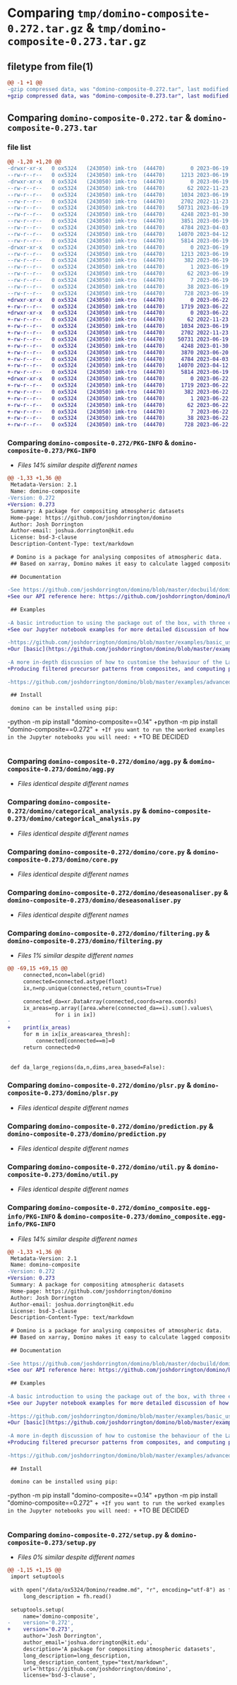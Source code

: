 # Comparing `tmp/domino-composite-0.272.tar.gz` & `tmp/domino-composite-0.273.tar.gz`

## filetype from file(1)

```diff
@@ -1 +1 @@
-gzip compressed data, was "domino-composite-0.272.tar", last modified: Mon Jun 19 15:48:06 2023, max compression
+gzip compressed data, was "domino-composite-0.273.tar", last modified: Thu Jun 22 14:50:09 2023, max compression
```

## Comparing `domino-composite-0.272.tar` & `domino-composite-0.273.tar`

### file list

```diff
@@ -1,20 +1,20 @@
-drwxr-xr-x   0 ox5324   (243050) imk-tro  (44470)        0 2023-06-19 15:48:06.718695 domino-composite-0.272/
--rw-r--r--   0 ox5324   (243050) imk-tro  (44470)     1213 2023-06-19 15:48:06.718695 domino-composite-0.272/PKG-INFO
-drwxr-xr-x   0 ox5324   (243050) imk-tro  (44470)        0 2023-06-19 15:48:06.718695 domino-composite-0.272/domino/
--rw-r--r--   0 ox5324   (243050) imk-tro  (44470)       62 2022-11-23 14:01:08.000000 domino-composite-0.272/domino/__init__.py
--rw-r--r--   0 ox5324   (243050) imk-tro  (44470)     1034 2023-06-19 15:18:52.000000 domino-composite-0.272/domino/agg.py
--rw-r--r--   0 ox5324   (243050) imk-tro  (44470)     2702 2022-11-23 14:10:17.000000 domino-composite-0.272/domino/categorical_analysis.py
--rw-r--r--   0 ox5324   (243050) imk-tro  (44470)    50731 2023-06-19 15:18:52.000000 domino-composite-0.272/domino/core.py
--rw-r--r--   0 ox5324   (243050) imk-tro  (44470)     4248 2023-01-30 10:05:05.000000 domino-composite-0.272/domino/deseasonaliser.py
--rw-r--r--   0 ox5324   (243050) imk-tro  (44470)     3851 2023-06-19 15:47:52.000000 domino-composite-0.272/domino/filtering.py
--rw-r--r--   0 ox5324   (243050) imk-tro  (44470)     4784 2023-04-03 16:12:11.000000 domino-composite-0.272/domino/plsr.py
--rw-r--r--   0 ox5324   (243050) imk-tro  (44470)    14070 2023-04-12 16:04:19.000000 domino-composite-0.272/domino/prediction.py
--rw-r--r--   0 ox5324   (243050) imk-tro  (44470)     5814 2023-06-19 15:18:52.000000 domino-composite-0.272/domino/util.py
-drwxr-xr-x   0 ox5324   (243050) imk-tro  (44470)        0 2023-06-19 15:48:06.718695 domino-composite-0.272/domino_composite.egg-info/
--rw-r--r--   0 ox5324   (243050) imk-tro  (44470)     1213 2023-06-19 15:48:06.000000 domino-composite-0.272/domino_composite.egg-info/PKG-INFO
--rw-r--r--   0 ox5324   (243050) imk-tro  (44470)      382 2023-06-19 15:48:06.000000 domino-composite-0.272/domino_composite.egg-info/SOURCES.txt
--rw-r--r--   0 ox5324   (243050) imk-tro  (44470)        1 2023-06-19 15:48:06.000000 domino-composite-0.272/domino_composite.egg-info/dependency_links.txt
--rw-r--r--   0 ox5324   (243050) imk-tro  (44470)       62 2023-06-19 15:48:06.000000 domino-composite-0.272/domino_composite.egg-info/requires.txt
--rw-r--r--   0 ox5324   (243050) imk-tro  (44470)        7 2023-06-19 15:48:06.000000 domino-composite-0.272/domino_composite.egg-info/top_level.txt
--rw-r--r--   0 ox5324   (243050) imk-tro  (44470)       38 2023-06-19 15:48:06.718695 domino-composite-0.272/setup.cfg
--rw-r--r--   0 ox5324   (243050) imk-tro  (44470)      728 2023-06-19 15:47:59.000000 domino-composite-0.272/setup.py
+drwxr-xr-x   0 ox5324   (243050) imk-tro  (44470)        0 2023-06-22 14:50:09.374956 domino-composite-0.273/
+-rw-r--r--   0 ox5324   (243050) imk-tro  (44470)     1719 2023-06-22 14:50:09.374956 domino-composite-0.273/PKG-INFO
+drwxr-xr-x   0 ox5324   (243050) imk-tro  (44470)        0 2023-06-22 14:50:09.362956 domino-composite-0.273/domino/
+-rw-r--r--   0 ox5324   (243050) imk-tro  (44470)       62 2022-11-23 14:01:08.000000 domino-composite-0.273/domino/__init__.py
+-rw-r--r--   0 ox5324   (243050) imk-tro  (44470)     1034 2023-06-19 15:18:52.000000 domino-composite-0.273/domino/agg.py
+-rw-r--r--   0 ox5324   (243050) imk-tro  (44470)     2702 2022-11-23 14:10:17.000000 domino-composite-0.273/domino/categorical_analysis.py
+-rw-r--r--   0 ox5324   (243050) imk-tro  (44470)    50731 2023-06-19 15:18:52.000000 domino-composite-0.273/domino/core.py
+-rw-r--r--   0 ox5324   (243050) imk-tro  (44470)     4248 2023-01-30 10:05:05.000000 domino-composite-0.273/domino/deseasonaliser.py
+-rw-r--r--   0 ox5324   (243050) imk-tro  (44470)     3870 2023-06-20 12:38:32.000000 domino-composite-0.273/domino/filtering.py
+-rw-r--r--   0 ox5324   (243050) imk-tro  (44470)     4784 2023-04-03 16:12:11.000000 domino-composite-0.273/domino/plsr.py
+-rw-r--r--   0 ox5324   (243050) imk-tro  (44470)    14070 2023-04-12 16:04:19.000000 domino-composite-0.273/domino/prediction.py
+-rw-r--r--   0 ox5324   (243050) imk-tro  (44470)     5814 2023-06-19 15:18:52.000000 domino-composite-0.273/domino/util.py
+drwxr-xr-x   0 ox5324   (243050) imk-tro  (44470)        0 2023-06-22 14:50:09.374956 domino-composite-0.273/domino_composite.egg-info/
+-rw-r--r--   0 ox5324   (243050) imk-tro  (44470)     1719 2023-06-22 14:50:09.000000 domino-composite-0.273/domino_composite.egg-info/PKG-INFO
+-rw-r--r--   0 ox5324   (243050) imk-tro  (44470)      382 2023-06-22 14:50:09.000000 domino-composite-0.273/domino_composite.egg-info/SOURCES.txt
+-rw-r--r--   0 ox5324   (243050) imk-tro  (44470)        1 2023-06-22 14:50:09.000000 domino-composite-0.273/domino_composite.egg-info/dependency_links.txt
+-rw-r--r--   0 ox5324   (243050) imk-tro  (44470)       62 2023-06-22 14:50:09.000000 domino-composite-0.273/domino_composite.egg-info/requires.txt
+-rw-r--r--   0 ox5324   (243050) imk-tro  (44470)        7 2023-06-22 14:50:09.000000 domino-composite-0.273/domino_composite.egg-info/top_level.txt
+-rw-r--r--   0 ox5324   (243050) imk-tro  (44470)       38 2023-06-22 14:50:09.374956 domino-composite-0.273/setup.cfg
+-rw-r--r--   0 ox5324   (243050) imk-tro  (44470)      728 2023-06-22 14:49:41.000000 domino-composite-0.273/setup.py
```

### Comparing `domino-composite-0.272/PKG-INFO` & `domino-composite-0.273/PKG-INFO`

 * *Files 14% similar despite different names*

```diff
@@ -1,33 +1,36 @@
 Metadata-Version: 2.1
 Name: domino-composite
-Version: 0.272
+Version: 0.273
 Summary: A package for compositing atmospheric datasets
 Home-page: https://github.com/joshdorrington/domino
 Author: Josh Dorrington
 Author-email: joshua.dorrington@kit.edu
 License: bsd-3-clause
 Description-Content-Type: text/markdown
 
 # Domino is a package for analysing composites of atmospheric data.
 ## Based on xarray, Domino makes it easy to calculate lagged composites of fields and scalar indices around categorical event time series, and to compute bootstrapped confidence bounds. This is still an alpha release! While core functionality is stable, there could be some bugs!
 
 ## Documentation
 
-See https://github.com/joshdorrington/domino/blob/master/docbuild/domino-composite.pdf
+See our API reference here: https://github.com/joshdorrington/domino/blob/master/docbuild/domino-composite.pdf
 
 ## Examples
 
-A basic introduction to using the package out of the box, with three example applications:
+See our Jupyter notebook examples for more detailed discussion of how to apply Domino to different use cases.
 
-https://github.com/joshdorrington/domino/blob/master/examples/basic_usage.ipynb
+Our [basic](https://github.com/joshdorrington/domino/blob/master/examples/basic_compositing.ipynb) and [advanced](https://github.com/joshdorrington/domino/blob/master/examples/advanced_compositing.ipynb) compositing guides cover the use of Domino's flexible LaggedAnalyser class to easily compute time-lagged composites and apply bootstrap significance tests to them.
 
-A more in-depth discussion of how to customise the behaviour of the LaggedAnalyser class:
+Producing filtered precursor patterns from composites, and computing precursor activity indices from those is covered in our [IndexGenerator](https://github.com/joshdorrington/domino/blob/master/examples/precursor_index_computation.ipynb) guide.
 
-https://github.com/joshdorrington/domino/blob/master/examples/advanced_usage.ipynb
 
 ## Install
 
 domino can be installed using pip:
 ```
-python -m pip install "domino-composite==0.14"
+python -m pip install "domino-composite==0.272"
+```
+If you want to run the worked examples in the Jupyter notebooks you will need:
+```
+TO BE DECIDED
 ```
```

### Comparing `domino-composite-0.272/domino/agg.py` & `domino-composite-0.273/domino/agg.py`

 * *Files identical despite different names*

### Comparing `domino-composite-0.272/domino/categorical_analysis.py` & `domino-composite-0.273/domino/categorical_analysis.py`

 * *Files identical despite different names*

### Comparing `domino-composite-0.272/domino/core.py` & `domino-composite-0.273/domino/core.py`

 * *Files identical despite different names*

### Comparing `domino-composite-0.272/domino/deseasonaliser.py` & `domino-composite-0.273/domino/deseasonaliser.py`

 * *Files identical despite different names*

### Comparing `domino-composite-0.272/domino/filtering.py` & `domino-composite-0.273/domino/filtering.py`

 * *Files 1% similar despite different names*

```diff
@@ -69,15 +69,15 @@
     connected,ncon=label(grid)
     connected=connected.astype(float)
     ix,n=np.unique(connected,return_counts=True)
     
     connected_da=xr.DataArray(connected,coords=area.coords)
     ix_areas=np.array([area.where(connected_da==i).sum().values\
               for i in ix])
-
+    print(ix_areas)
     for m in ix[ix_areas<area_thresh]:
         connected[connected==m]=0
     return connected>0
 
 
 def da_large_regions(da,n,dims,area_based=False):
```

### Comparing `domino-composite-0.272/domino/plsr.py` & `domino-composite-0.273/domino/plsr.py`

 * *Files identical despite different names*

### Comparing `domino-composite-0.272/domino/prediction.py` & `domino-composite-0.273/domino/prediction.py`

 * *Files identical despite different names*

### Comparing `domino-composite-0.272/domino/util.py` & `domino-composite-0.273/domino/util.py`

 * *Files identical despite different names*

### Comparing `domino-composite-0.272/domino_composite.egg-info/PKG-INFO` & `domino-composite-0.273/domino_composite.egg-info/PKG-INFO`

 * *Files 14% similar despite different names*

```diff
@@ -1,33 +1,36 @@
 Metadata-Version: 2.1
 Name: domino-composite
-Version: 0.272
+Version: 0.273
 Summary: A package for compositing atmospheric datasets
 Home-page: https://github.com/joshdorrington/domino
 Author: Josh Dorrington
 Author-email: joshua.dorrington@kit.edu
 License: bsd-3-clause
 Description-Content-Type: text/markdown
 
 # Domino is a package for analysing composites of atmospheric data.
 ## Based on xarray, Domino makes it easy to calculate lagged composites of fields and scalar indices around categorical event time series, and to compute bootstrapped confidence bounds. This is still an alpha release! While core functionality is stable, there could be some bugs!
 
 ## Documentation
 
-See https://github.com/joshdorrington/domino/blob/master/docbuild/domino-composite.pdf
+See our API reference here: https://github.com/joshdorrington/domino/blob/master/docbuild/domino-composite.pdf
 
 ## Examples
 
-A basic introduction to using the package out of the box, with three example applications:
+See our Jupyter notebook examples for more detailed discussion of how to apply Domino to different use cases.
 
-https://github.com/joshdorrington/domino/blob/master/examples/basic_usage.ipynb
+Our [basic](https://github.com/joshdorrington/domino/blob/master/examples/basic_compositing.ipynb) and [advanced](https://github.com/joshdorrington/domino/blob/master/examples/advanced_compositing.ipynb) compositing guides cover the use of Domino's flexible LaggedAnalyser class to easily compute time-lagged composites and apply bootstrap significance tests to them.
 
-A more in-depth discussion of how to customise the behaviour of the LaggedAnalyser class:
+Producing filtered precursor patterns from composites, and computing precursor activity indices from those is covered in our [IndexGenerator](https://github.com/joshdorrington/domino/blob/master/examples/precursor_index_computation.ipynb) guide.
 
-https://github.com/joshdorrington/domino/blob/master/examples/advanced_usage.ipynb
 
 ## Install
 
 domino can be installed using pip:
 ```
-python -m pip install "domino-composite==0.14"
+python -m pip install "domino-composite==0.272"
+```
+If you want to run the worked examples in the Jupyter notebooks you will need:
+```
+TO BE DECIDED
 ```
```

### Comparing `domino-composite-0.272/setup.py` & `domino-composite-0.273/setup.py`

 * *Files 0% similar despite different names*

```diff
@@ -1,15 +1,15 @@
 import setuptools
 
 with open("/data/ox5324/Domino/readme.md", "r", encoding="utf-8") as fh:
     long_description = fh.read()
 
 setuptools.setup(
     name='domino-composite',
-    version='0.272',
+    version='0.273',
     author='Josh Dorrington',
     author_email='joshua.dorrington@kit.edu',
     description='A package for compositing atmospheric datasets',
     long_description=long_description,
     long_description_content_type="text/markdown",
     url='https://github.com/joshdorrington/domino',
     license='bsd-3-clause',
```

